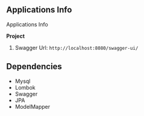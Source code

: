 

## Applications Info

Applications Info

**Project**
1. Swagger Url: `http://localhost:8080/swagger-ui/`


## Dependencies

- Mysql
- Lombok
- Swagger
- JPA
- ModelMapper